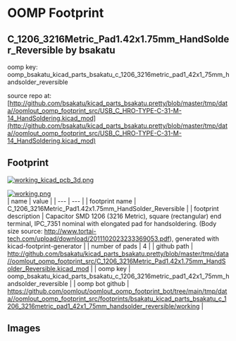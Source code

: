 # OOMP Footprint  
## C_1206_3216Metric_Pad1.42x1.75mm_HandSolder_Reversible  by bsakatu  
  
oomp key: oomp_bsakatu_kicad_parts_bsakatu_c_1206_3216metric_pad1_42x1_75mm_handsolder_reversible  
  
source repo at: [http://github.com/bsakatu/kicad_parts_bsakatu.pretty/blob/master/tmp/data//oomlout_oomp_footprint_src/USB_C_HRO-TYPE-C-31-M-14_HandSoldering.kicad_mod](http://github.com/bsakatu/kicad_parts_bsakatu.pretty/blob/master/tmp/data//oomlout_oomp_footprint_src/USB_C_HRO-TYPE-C-31-M-14_HandSoldering.kicad_mod)  
## Footprint  
  
[![working_kicad_pcb_3d.png](working_kicad_pcb_3d_600.png)](working_kicad_pcb_3d.png)  
  
[![working.png](working_600.png)](working.png)  
| name | value | 
| --- | --- | 
| footprint name | C_1206_3216Metric_Pad1.42x1.75mm_HandSolder_Reversible | 
| footprint description | Capacitor SMD 1206 (3216 Metric), square (rectangular) end terminal, IPC_7351 nominal with elongated pad for handsoldering. (Body size source: http://www.tortai-tech.com/upload/download/2011102023233369053.pdf), generated with kicad-footprint-generator | 
| number of pads | 4 | 
| github path | http://github.com/bsakatu/kicad_parts_bsakatu.pretty/blob/master/tmp/data//oomlout_oomp_footprint_src/C_1206_3216Metric_Pad1.42x1.75mm_HandSolder_Reversible.kicad_mod | 
| oomp key | oomp_bsakatu_kicad_parts_bsakatu_c_1206_3216metric_pad1_42x1_75mm_handsolder_reversible | 
| oomp bot github | https://github.com/oomlout/oomlout_oomp_footprint_bot/tree/main/tmp/data//oomlout_oomp_footprint_src/footprints/bsakatu_kicad_parts_bsakatu_c_1206_3216metric_pad1_42x1_75mm_handsolder_reversible/working | 
## Images  
